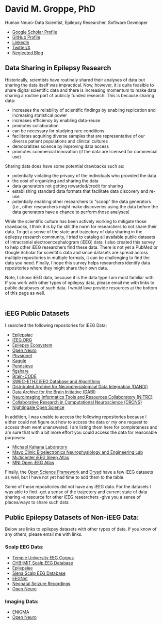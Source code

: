 # David M. Groppe, PhD
Human Neuro-Data Scientist, Epilepsy Researcher, Software Developer<br>
* [Google Scholar Profile](https://scholar.google.com/citations?user=M-rNJg0AAAAJ&hl=en)<br>
* [GitHub Profile](https://github.com/dmgroppe)<br>
* [LinkedIn](https://ca.linkedin.com/in/david-groppe-1105bb19)<br>
* [Twitter/X](https://twitter.com/dmgroppe)
* [Neglected Blog](https://dgroppedotcom.wordpress.com/)

## Data Sharing in Epilepsy Research
Historically, scientists have routinely shared their analyses of data but sharing the data itself was impractical. Now, however, it is quite feasible to share digital scientific data and there is increasing momentum to make data sharing a routine part of publicly funded research. This is because sharing data:
* increases the reliability of scientific findings by enabling replication and increasing statistical power
* increases efficiency by enabling data-reuse
* promotes collaboration
* can be necessary for studying rare conditions
* facilitates acquiring diverse samples that are representative of our diverse patient populations and clinical cultures
* democratizes science by improving data access
* promotes commercial innovation (if the data are licensed for commercial use)

Sharing data does have some potential drawbacks such as:
* potentially violating the privacy of the individuals who provided the data
* the cost of organizing and sharing the data
* data generators not getting rewarded/credit for sharing
* establishing standard data formats that facilitate data discovery and re-use
* potentially enabling other researchers to “scoop” the data generators (i.e., other researchers might make discoveries using the data before the data generators have a chance to perform those analyses)

While the scientific culture has been actively working to mitigate those drawbacks,  I think it is by far still the norm for researchers to not share their data. To get a sense of the state and trajectory of data sharing in the epilepsy research community, I tried to catalog all available public datasets of intracranial electroencephalogram (iEEG) data. I also created this survey to help other iEEG researchers find these data. There is not yet a PubMed or Google Scholar for scientific data and since datasets are spread across multiple repositories in multiple formats, it can be challenging to find the data you need. Finally, I hope this survey helps researchers identify data repositories where they might share their own data.

Note, I chose iEEG data, because it is the data type I am most familiar with. If you work with other types of epilepsy data, please email me with links to public databases of such data. I would love provide resources at the bottom of this page as well.
<br/><br/>

## iEEG Public Datasets
I searched the following repositories for iEEG Data:
* [Epilepsiae](http://www.epilepsiae.eu/project_outputs/european_database_on_epilepsy)<br>
* [IEEG.ORG](https://www.ieeg.org/)<br>
* [Epilepsy Ecosystem](https://www.epilepsyecosystem.org/)<br>
* [Open Neuro](https://openneuro.org/)<br>
* [Physionet](https://physionet.org/)<br>
* [Kaggle](https://www.kaggle.com/)<br>
* [Pennsieve](https://app.pennsieve.io/)<br>
* [figshare](https://figshare.com/)<br>
* [Brain-CODE](https://www.braincode.ca/)<br>
* [SWEC-ETHZ iEEG Database and Algorithms](http://ieeg-swez.ethz.ch/)<br>
* [Distributed Archive for Neurophysiological Data Integration (DANDI)](https://www.dandiarchive.org/)<br>
* [Data Archive for the Brain Initiative (DABI)](https://dabi.loni.usc.edu/)<br>
* [Neuroimaging Informatics Tools and Resources Collaboratory (NITRC)](https://www.nitrc.org/)<br>
* [Collaborative Research in Computational Neuroscience (CRCNS)](https://crcns.org/)<br>
* [Nightingale Open Science](https://www.ngsci.org/)<br>

In addition, I was unable to access the following repositories because I either could not figure out how to access the data or my one request to access them went unanswered. I am listing them here for completeness and am sure that with a bit more effort you could access the data for reasonable purposes:
* [Michael Kahana Laboratory](https://memory.psych.upenn.edu/Data)<br>
* [Mayo Clinic Bioelectronics Neurophysiology and Engineering Lab](https://www.mayo.edu/research/labs/bioelectronics-neurophysiology-engineering/data-code-sharing)<br>
* [Multicenter iEEG Sleep Atlas](https://ieegatlas.loris.ca/)<br>
* [MNI Open iEEG Atlas](https://mni-open-ieegatlas.research.mcgill.ca/)<br>

Finally, the [Open Science Framework](https://osf.io/) and [Dryad](https://datadryad.org) have a few iEEG datasets as well, but I have not yet had time to add them to the table.

Some of those repositories did not have any iEEG data. For the datasets I was able to find
-get a sense of the trajectory and current state of data sharing
-a resource for other iEEG researchers
-give you a sense of places/ways to share such data

## Public Epilepsy Datasets of Non-iEEG Data:
Below are links to epilepsy datasets with other types of data. If you know of any others, please email me with links.

### Scalp EEG Data:
* [Temple University EEG Corpus](https://isip.piconepress.com/projects/tuh_eeg/)<br>
* [CHB-MIT Scalp EEG Database](https://physionet.org/content/chbmit/1.0.0/)<br>
* [Epilepsiae](http://www.epilepsiae.eu/project_outputs/european_database_on_epilepsy)<br>
* [Siena Scalp EEG Database](https://physionet.org/content/siena-scalp-eeg/1.0.0/)<br>
* [EEGNet](https://eegnet.org/)<br>
* [Neonatal Seizure Recordings](https://zenodo.org/records/4940267)<br>
* [Open Neuro](https://openneuro.org/)<br>

### Imaging Data:
* [ENIGMA](https://enigma.ini.usc.edu/ongoing/enigma-epilepsy/)<br>
* [Open Neuro](https://openneuro.org/)<br>

